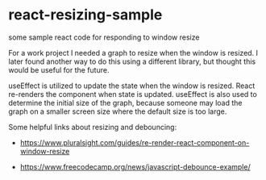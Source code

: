 # react-resizing-sample
some sample react code for responding to window resize

For a work project I needed a graph to resize when the window is resized. I later found another way to do this using a different library, but thought this would be useful for the future. 

useEffect is utilized to update the state when the window is resized. React re-renders the component when state is updated.  useEffect is also used to determine the initial size of the graph, because someone may load the graph on a smaller screen size where the default size is too large. 

Some helpful links about resizing and debouncing:

- https://www.pluralsight.com/guides/re-render-react-component-on-window-resize

- https://www.freecodecamp.org/news/javascript-debounce-example/
